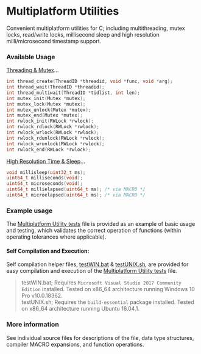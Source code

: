 # Multiplatform Utilities
Convenient multiplatform utilities for C; including multithreading, mutex locks, read/write locks, millisecond sleep and high resolution milli/microsecond timestamp support.

### Available Usage
[Threading & Mutex](src/thread.c)...
```c
int thread_create(ThreadID *threadid, void *func, void *arg);
int thread_wait(ThreadID *threadid);
int thread_multiwait(ThreadID *tidlist, int len);
int mutex_init(Mutex *mutex);
int mutex_lock(Mutex *mutex);
int mutex_unlock(Mutex *mutex);
int mutex_end(Mutex *mutex);
int rwlock_init(RWLock *rwlock);
int rwlock_rdlock(RWLock *rwlock);
int rwlock_wrlock(RWLock *rwlock);
int rwlock_rdunlock(RWLock *rwlock);
int rwlock_wrunlock(RWLock *rwlock);
int rwlock_end(RWLock *rwlock);
```

[High Resolution Time & Sleep](src/time.c)...
```c
void millisleep(uint32_t ms);
uint64_t milliseconds(void);
uint64_t microseconds(void);
uint64_t millielapsed(uint64_t ms); /* via MACRO */
uint64_t microelapsed(uint64_t ms); /* via MACRO */
```

### Example usage
The [Multiplatform Utility tests](test/mputilstest.c) file is provided as an example of basic usage and testing, which validates the correct operation of functions (within operating tolerances where applicable).

#### Self Compilation and Execution:
Self compilation helper files, [testWIN.bat](testWIN.bat) & [testUNIX.sh](testUNIX.sh), are provided for easy compilation and execution of the [Multiplatform Utility tests](test/mputilstest.c) file.  
> testWIN.bat; Requires `Microsoft Visual Studio 2017 Community Edition` installed. Tested on x86_64 architecture running Windows 10 Pro v10.0.18362.  
> testUNIX.sh; Requires the `build-essential` package installed. Tested on x86_64 architecture running Ubuntu 16.04.1.

### More information
See individual source files for descriptions of the file, data type structures, compiler MACRO expansions, and function operations.

